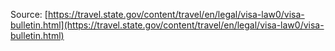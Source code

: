 Source: [https://travel.state.gov/content/travel/en/legal/visa-law0/visa-bulletin.html](https://travel.state.gov/content/travel/en/legal/visa-law0/visa-bulletin.html)


